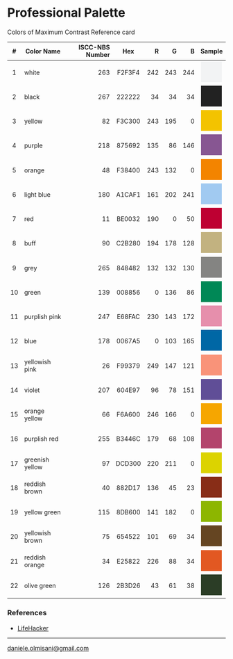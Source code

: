 
# Professional Palette

Colors of Maximum Contrast Reference card

| # |Color Name      |ISCC-NBS Number|   Hex  | R | G | B |Sample|
|:-:|----------------|--------------:|:------:|--:|--:|--:|:----:|
| 1 | white          |263            | F2F3F4 |242|243|244|![white](colors/white.svg)|
| 2 | black          |267            | 222222 | 34| 34| 34|![black](colors/black.svg)|
| 3 | yellow         |82             | F3C300 |243|195|  0|![yellow](colors/yellow.svg)|
| 4 | purple         |218            | 875692 |135| 86|146|![purple](colors/purple.svg)|
| 5 | orange         |48             | F38400 |243|132|  0|![orange](colors/orange.svg)|
| 6 | light blue     |180            | A1CAF1 |161|202|241|![light blue](colors/light-blue.svg)|
| 7 | red            |11             | BE0032 |190|  0| 50|![red](colors/red.svg)|
| 8 | buff           |90             | C2B280 |194|178|128|![buff](colors/buff.svg)|
| 9 | grey           |265            | 848482 |132|132|130|![grey](colors/grey.svg)|
|10 | green          |139            | 008856 |  0|136| 86|![green](colors/green.svg)|
|11 | purplish pink  |247            | E68FAC |230|143|172|![purplish pink](colors/purplish-pink.svg)|
|12 | blue           |178            | 0067A5 |  0|103|165|![blue](colors/blue.svg)|
|13 | yellowish pink |26             | F99379 |249|147|121|![yellowish pink](colors/yellowish-pink.svg)|
|14 | violet         |207            | 604E97 | 96| 78|151|![violet](colors/violet.svg)|
|15 | orange yellow  |66             | F6A600 |246|166|  0|![orange yellow](colors/orange-yellow.svg)|
|16 | purplish red   |255            | B3446C |179| 68|108|![purplish red](colors/purplish-red.svg)|
|17 | greenish yellow|97             | DCD300 |220|211|  0|![greenish yellow](colors/greenish-yellow.svg)|
|18 | reddish brown  |40             | 882D17 |136| 45| 23|![reddish brown](colors/reddish-brown.svg)|
|19 | yellow green   |115            | 8DB600 |141|182|  0|![yellow green](colors/yellow-green.svg)|
|20 | yellowish brown|75             | 654522 |101| 69| 34|![yellowish brown](colors/yellowish-brown.svg)|
|21 | reddish orange |34             | E25822 |226| 88| 34|![reddish orange](colors/reddish-orange.svg)|
|22 | olive green    |126            | 2B3D26 | 43| 61| 38|![olive green](colors/olive-green.svg)|

### References

* [LifeHacker](http://hackerspace.lifehacker.com/some-os-x-calendar-tips-1658107833/1665644975/+whitsongordon)

----

daniele.olmisani@gmail.com
